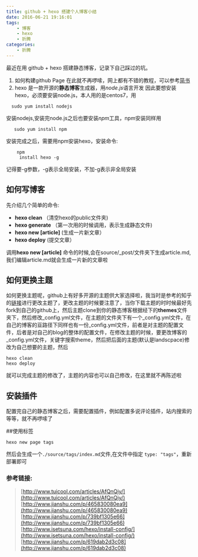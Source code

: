```yaml
---
title: github + hexo 搭建个人博客小结 
date: 2016-06-21 19:16:01
tags:
    - 博客
    - hexo
    - 折腾
categories:
    - 折腾
---
```



最近在用 github + hexo 搭建静态博客，记录下自己踩过的坑。
 1. 如何构建github Page 在此就不再啰嗦，网上都有不错的教程，可以参考[简书](http://www.jianshu.com/p/465830080ea9)
 2. hexo 是一款开源的**静态博客**生成器，用*node.js*语言开发 因此要想安装hexo，必须要安装node.js，本人用的是centos7，用
 
```shell
  sudo yum install nodejs
```
安装nodejs,安装完node.js之后也要安装*npm*工具，npm安装同样用
```shell
   sudo yum install npm
```
安装完成之后，需要用npm安装hexo，安装命令:
```shell
    npm
     install hexo -g
```
记得要-g参数，-g表示全局安装，不加-g表示非全局安装

## 如何写博客
先介绍几个简单的命令:
* **hexo clean** （清空hexo的public文件夹)
* **hexo generate** （第一次用的时候调用，表示生成静态文件)
* **hexo new [article]** (生成一片新文章）
* **hexo deploy** (提交文章）

调用**hexo new [article]** 命令的时候,会在source/_post/文件夹下生成article.md,我们编辑article.md就会生成一片新的文章啦

## 如何更换主题

如何更换主题呢，github上有好多开源的主题供大家选择啦，我当时是参考的知乎的[链接](https://www.zhihu.com/question/24422335)进行更改主题了，更改主题的时候要注意了，当你下载主题的时时候最好先fork到自己的github上，然后主题clone到你的静态博客根据经下的**themes**文件夹下，然后修改_config.yml文件，在主题的文件夹下有一个_config.yml文件，在自己的博客的亘路径下同样也有一份_config.yml文件，前者是对主题的配置文件，后者是对自己的blog的整体的配置文件，在修改主题的时候，要更改博客的_config.yml文件，关键字搜索theme，然后把后面的主题(默认是landscpace)修改为自己想要的主题，然后
```
hexo clean
hexo deploy
```
就可以完成主题的修改了，主题的内容也可以自己修改，在这里就不再陈述啦

## 安装插件
配置完自己的静态博客之后，需要配置插件，例如配置多说评论插件，站内搜索的等等，就不再啰嗦了

##使用标签
```jshelllanguage
hexo new page tags
```
然后会生成一个`./source/tags/index.md`文件,在文件中指定 `type: "tags"`，重新部署即可

### 参考链接:
>[http://www.tuicool.com/articles/AfQnQjy/](http://www.tuicool.com/articles/AfQnQjy/)
> [http://www.jianshu.com/p/465830080ea9](http://www.jianshu.com/p/465830080ea9)
> [http://www.jianshu.com/p/739bf1305e66](http://www.jianshu.com/p/739bf1305e66)
> [http://www.isetsuna.com/hexo/install-config/](http://www.isetsuna.com/hexo/install-config/)
> [http://www.jianshu.com/p/619dab2d3c08](http://www.jianshu.com/p/619dab2d3c08)
